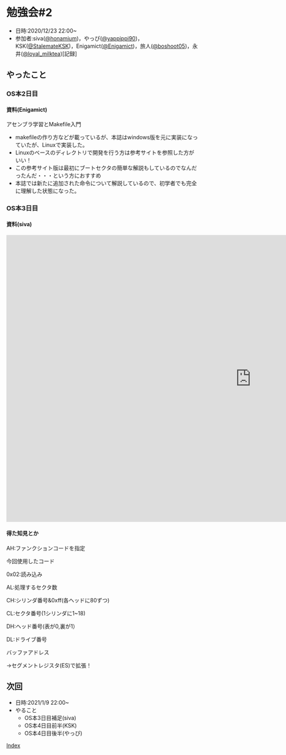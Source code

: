 # 勉強会#2
- 日時:2020/12/23 22:00~
- 参加者:siva([@honamium](https://twitter.com/honamium/ "twitter"))，やっぴ([@yappippi90](https://twitter.com/yappippi90/ "twitter"))，KSK([@StalemateKSK](https://twitter.com/StalemateKSK/ "twitter"))，Enigamict([@Enigamict](https://twitter.com/Enigamict/ "twitter"))，旅人([@boshoot05](https://twitter.com// "twitter"))，永井([@loyal_milktea](https://twitter.com/loyal_milktea/ "twitter"))[記録]

## やったこと

### OS本2日目
#### 資料(Enigamict)
アセンブラ学習とMakefile入門
<link rel="stylesheet" href="{{site.github.url}}/css/style.css" charset="utf-8">
<!-- ここにEnigamictのスライドを埋め込む！ -->

* makefileの作り方などが載っているが、本誌はwindows版を元に実装になっていたが、Linuxで実装した。
* Linuxのベースのディレクトリで開発を行う方は参考サイトを参照した方がいい！
* この参考サイト版は最初にブートセクタの簡単な解説もしているのでなんだったんだ・・・という方におすすめ
* 本誌では新たに追加された命令について解説しているので、初学者でも完全に理解した状態になった。

### OS本3日目
#### 資料(siva)

<iframe src="https://docs.google.com/presentation/d/e/2PACX-1vQXIyQ0ao5jKQMVUFCSEdi7LsWjx_x1OCyUaVijsvstzM4pXvJVHAE99m4hNlVetZm_BwtzrYr4XrSp/embed?start=false&loop=false&delayms=3000" frameborder="0" width="1280" height="749" allowfullscreen="true" mozallowfullscreen="true" webkitallowfullscreen="true"></iframe>

#### 得た知見とか
AH:ファンクションコードを指定

今回使用したコード

0x02:読み込み

AL:処理するセクタ数

CH:シリンダ番号&0xff(各ヘッドに80ずつ)

CL:セクタ番号(1シリンダに1~18)

DH:ヘッド番号(表が0,裏が1）

DL:ドライブ番号

バッファアドレス

→セグメントレジスタ(ES)で拡張！



## 次回
- 日時:2021/1/9 22:00~
- やること
  - OS本3日目補足(siva)
  - OS本4日目前半(KSK)
  - OS本4日目後半(やっぴ)


<!-- [3回目](3day_log "議事録") -->

[Index](index)
